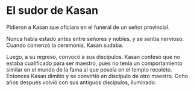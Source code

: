# El sudor de Kasan

Pidieron a Kasan que oficiara en el funeral de un señor provincial.

Nunca había estado antes entre señores y nobles, y se sentía nervioso.
Cuando comenzó la ceremonia, Kasan sudaba.

Luego, a su regreso, convocó a sus discípulos. Kasan confesó que no
estaba cualificado para ser maestro, pues no tenía un comportamiento
similar en el mundo de la fama al que poseía en el templo recoleto.
Entonces Kasan dimitió y se convirtió en discípulo de otro maestro. Ocho
años después volvió con sus antiguos discípulos, iluminado.